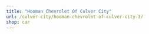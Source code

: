 ```yaml
---
title: "Hooman Chevrolet Of Culver City"
url: /culver-city/hooman-chevrolet-of-culver-city-3/
shop: car
---
```

